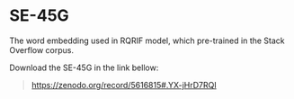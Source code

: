 # SE-45G
The word embedding used in RQRIF model, which pre-trained in the Stack Overflow corpus.

Download the SE-45G in the link bellow: 
>https://zenodo.org/record/5616815#.YX-jHrD7RQI
